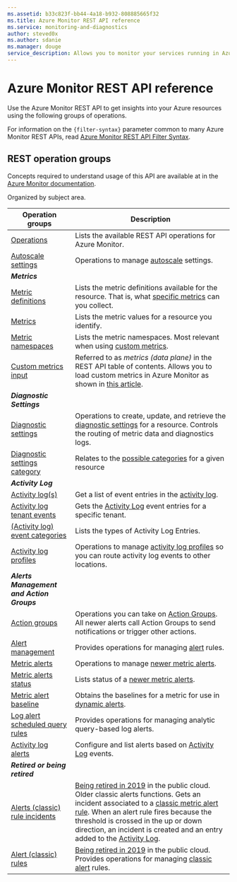 ```yaml
---
ms.assetid: b33c823f-bb44-4a18-b932-808885665f32
ms.title: Azure Monitor REST API reference
ms.service: monitoring-and-diagnostics
author: steved0x
ms.author: sdanie
ms.manager: douge
service_description: Allows you to monitor your services running in Azure via metrics, logs, and activity log entries. Includes managing autoscale and alerts. 
---
```


# Azure Monitor REST API reference

Use the Azure Monitor REST API to get insights into your Azure resources using the following groups of operations.

For information on the `{filter-syntax}` parameter common to many Azure Monitor REST APIs, read [Azure Monitor REST API Filter Syntax](filter-syntax.md).


## REST operation groups 
Concepts required to understand usage of this API are available at in the [Azure Monitor documentation](https://docs.microsoft.com/en-us/azure/monitoring-and-diagnostics/).

Organized by subject area. 

| Operation groups                                                                | Description  |
|---------------------------------------------------------------------------------|-----------------------|
| [Operations](xref:management.azure.com.monitor.operations)    | Lists the available REST API operations for Azure Monitor.  |
| [Autoscale settings](xref:management.azure.com.monitor.autoscalesettings)         | Operations to manage [autoscale](https://docs.microsoft.com/en-us/azure/monitoring-and-diagnostics/monitoring-overview-autoscale) settings.     |
| ***Metrics*** | | 
| [Metric definitions](xref:management.azure.com.monitor.metricdefinitions)      | Lists the metric definitions available for the resource. That is, what [specific metrics](https://docs.microsoft.com/en-us/azure/monitoring-and-diagnostics/monitoring-supported-metrics) can you collect. |
| [Metrics](xref:management.azure.com.monitor.metrics)          | Lists the metric values for a resource you identify.   |
| [Metric namespaces](xref:management.azure.com.monitor.metricnamespaces)          | Lists the metric namespaces. Most relevant when using [custom metrics](https://docs.microsoft.com/en-us/azure/monitoring-and-diagnostics/metrics-custom-overview).    |
| [ Custom metrics input](xref:monitoring.azure.com.monitor.metrics(dataplane))          | Referred to as *metrics (data plane)* in the REST API table of contents. Allows you to load custom metrics in Azure Monitor as shown in [this article](https://docs.microsoft.com/en-us/azure/monitoring-and-diagnostics/metrics-store-custom-rest-api).    |
| ***Diagnostic Settings*** | |
| [Diagnostic settings](xref:management.azure.com.monitor.diagnosticsettings)       | Operations to create, update, and retrieve the [diagnostic settings](https://docs.microsoft.com/en-us/azure/monitoring-and-diagnostics/monitoring-overview-of-diagnostic-logs#resource-diagnostic-settings) for a resource. Controls the routing of metric data and diagnostics logs. |
| [Diagnostic settings category](xref:management.azure.com.monitor.diagnosticsettingscategory) | Relates to the [possible categories](https://docs.microsoft.com/en-us/azure/monitoring-and-diagnostics/monitoring-diagnostic-logs-schema#supported-log-categories-per-resource-type) for a given resource|
| ***Activity Log*** | |
| [Activity log(s)](xref:management.azure.com.monitor.activitylogs)                    | Get a list of event entries in the [activity log](https://docs.microsoft.com/azure/monitoring-and-diagnostics/monitoring-overview-activity-logs).|
| [Activity log tenant events](xref:management.azure.com.monitor.tenantactivitylogs)  | Gets the [Activity Log](https://docs.microsoft.com/azure/monitoring-and-diagnostics/monitoring-overview-activity-logs) event entries for a specific tenant.|
| [(Activity log) event categories](xref:management.azure.com.monitor.eventcategories)             | Lists the types of Activity Log Entries. |
| [Activity log profiles](xref:management.azure.com.monitor.logprofiles)       | Operations to manage [activity log profiles](https://docs.microsoft.com/en-us/azure/monitoring-and-diagnostics/monitoring-overview-activity-logs#export-the-activity-log-with-a-log-profile) so you can route activity log events to other locations.  |
| ***Alerts Management and Action Groups*** | |
| [Action groups](xref:management.azure.com.monitor.actiongroups)      | Operations you can take on [Action Groups](https://docs.microsoft.com/azure/monitoring-and-diagnostics/monitoring-action-groups). All newer alerts call Action Groups to send notifications or trigger other actions. |
| [Alert management](xref:monitor.alerts)             | Provides operations for managing [alert](https://docs.microsoft.com/en-us/azure/monitoring-and-diagnostics/alert-metric-overview?toc=/azure/azure-monitor/toc.json) rules. |
| [Metric alerts](xref:management.azure.com.monitor.metricalerts)                | Operations to manage [newer metric alerts](https://docs.microsoft.com/en-us/azure/monitoring-and-diagnostics/monitoring-overview-unified-alerts). | 
| [Metric alerts status](xref:management.azure.com.monitor.metricalertsstatus)   | Lists status of a [newer metric alerts](https://docs.microsoft.com/en-us/azure/monitoring-and-diagnostics/monitoring-overview-unified-alerts). |
| [Metric alert baseline](xref:management.azure.com.monitor.metricbaseline)            | Obtains the baselines for a metric for use in [dynamic alerts](https://docs.microsoft.com/en-us/azure/monitoring-and-diagnostics/monitoring-alerts-dynamic-thresholds). | 
| [Log alert scheduled query rules](xref:management.azure.com.monitor.scheduledqueryrules)    | Provides operations for managing analytic query-based log alerts.   |
| [Activity log alerts](xref:management.azure.com.monitor.activitylogalerts)        | Configure and list alerts based on [Activity Log](https://docs.microsoft.com/azure/monitoring-and-diagnostics/monitoring-overview-activity-logs) events.|
| ***Retired or being retired*** | |
| [Alerts (classic) rule incidents](xref:management.azure.com.monitor.alertruleincidents)      | [Being retired in 2019](https://docs.microsoft.com/en-us/azure/monitoring-and-diagnostics/monitoring-classic-retirement) in the public cloud. Older classic alerts functions. Gets an incident associated to a [classic metric alert rule](https://docs.microsoft.com/en-us/azure/monitoring-and-diagnostics/monitoring-overview-alerts-classic?toc=/azure/azure-monitor/toc.json). When an alert rule fires because the threshold is crossed in the up or down direction, an incident is created and an entry added to the [Activity Log](https://docs.microsoft.com/azure/monitoring-and-diagnostics/monitoring-overview-activity-logs). | 
| [Alert (classic) rules](xref:management.azure.com.monitor.alertrules)             | [Being retired in 2019](https://docs.microsoft.com/en-us/azure/monitoring-and-diagnostics/monitoring-classic-retirement) in the public cloud. Provides operations for managing [classic alert](https://docs.microsoft.com/en-us/azure/monitoring-and-diagnostics/monitoring-overview-alerts-classic?toc=/azure/azure-monitor/toc.json) rules. |

